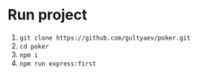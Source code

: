 # Run project

1. `git clone https://github.com/gultyaev/poker.git`
2. `cd poker`
3. `npm i`
4. `npm run express:first`
